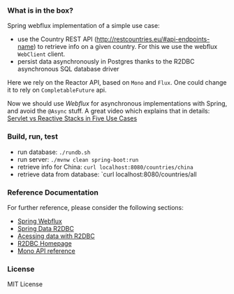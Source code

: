 ### What is in the box?

Spring webflux implementation of a simple use case:
 - use the Country REST API (http://restcountries.eu/#api-endpoints-name) to retrieve info on a given country. For this we use the webflux `WebClient` client.
 - persist data asynchronously in Postgres thanks to the R2DBC asynchronous SQL database driver
 
  
Here we rely on the Reactor API, based on `Mono` and `Flux`. One could change it to rely on `CompletableFuture` api.

Now we should use *Webflux* for asynchronous implementations with Spring, and avoid the `@Async` stuff. A great video which explains that in details: [Servlet vs Reactive Stacks in Five Use Cases](https://www.infoq.com/presentations/servlet-reactive-stack/)

### Build, run, test

 - run database: `./rundb.sh`
 - run server: `./mvnw clean spring-boot:run`
 - retrieve info for China: `curl localhost:8080/countries/china`
 - retrieve data from database: `curl localhost:8080/countries/all
  

### Reference Documentation
For further reference, please consider the following sections:

* [Spring Webflux](https://docs.spring.io/spring-framework/docs/current/spring-framework-reference/web-reactive.html)
* [Spring Data R2DBC](https://docs.spring.io/spring-boot/docs/2.3.4.RELEASE/reference/html/spring-boot-features.html#boot-features-r2dbc)
* [Acessing data with R2DBC](https://spring.io/guides/gs/accessing-data-r2dbc/)
* [R2DBC Homepage](https://r2dbc.io)
* [Mono API reference](https://projectreactor.io/docs/core/release/api/reactor/core/publisher/Mono.html)


### License

MIT License